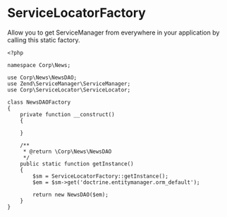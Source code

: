 # ServiceLocatorFactory

Allow you to get ServiceManager from everywhere in your application by calling this static factory.

    <?php

    namespace Corp\News;

    use Corp\News\NewsDAO;
    use Zend\ServiceManager\ServiceManager;
    use Corp\ServiceLocator\ServiceLocator;

    class NewsDAOFactory
    {
        private function __construct()
        {
            
        }
    
        /**
         * @return \Corp\News\NewsDAO
         */
        public static function getInstance()
        {
            $sm = ServiceLocatorFactory::getInstance();
            $em = $sm->get('doctrine.entitymanager.orm_default');
    
            return new NewsDAO($em);
        }
    }